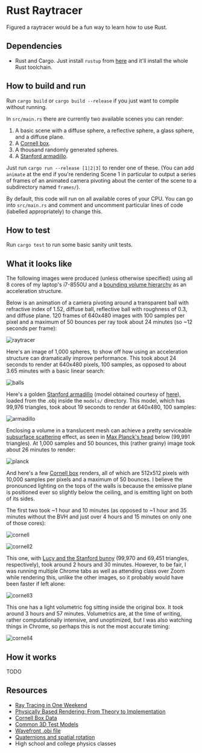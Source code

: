 # Rust Raytracer

Figured a raytracer would be a fun way to learn how to use Rust.

## Dependencies
* Rust and Cargo. Just install `rustup` from [here](https://www.rust-lang.org/tools/install) and it'll install the whole Rust toolchain.

## How to build and run
Run `cargo build` or `cargo build --release` if you just want to compile without running.

In `src/main.rs` there are currently two available scenes you can render:
1. A basic scene with a diffuse sphere, a reflective sphere, a glass sphere, and a diffuse plane.
2. A [Cornell box](https://www.graphics.cornell.edu/online/box/data.html).
3. A thousand randomly generated spheres.
4. A [Stanford armadillo](http://graphics.stanford.edu/data/3Dscanrep/).

Just run `cargo run --release [1|2|3]` to render one of these.
(You can add `animate` at the end if you're rendering Scene 1 in particular to output a series of frames of an animated camera pivoting about the center of the scene to a subdirectory named `frames/`).

By default, this code will run on all available cores of your CPU.
You can go into `src/main.rs` and comment and uncomment particular lines of code (labelled appropriately) to change this.

## How to test
Run `cargo test` to run some basic sanity unit tests.

## What it looks like

The following images were produced (unless otherwise specified) using all 8 cores of my laptop's i7-8550U and a [bounding volume hierarchy](https://www.wikipedia.org/en/Bounding_volume_hierarchy) as an acceleration structure.

Below is an animation of a camera pivoting around a transparent ball with refractive index of 1.52, diffuse ball, reflective ball with roughness of 0.3, and diffuse plane.
120 frames of 640x480 images with 100 samples per pixel and a maximum of 50 bounces per ray took about 24 minutes (so ~12 seconds per frame):

![raytracer](examples/temp.gif)

Here's an image of 1,000 spheres, to show off how using an acceleration structure can dramatically improve performance.
This took about 24 seconds to render at 640x480 pixels, 100 samples, as opposed to about 3.65 minutes with a basic linear search:

![balls](examples/balls.png)

Here's a golden [Stanford armadillo](http://graphics.stanford.edu/data/3Dscanrep/) (model obtained courtesy of [here](https://github.com/alecjacobson/common-3d-test-models)), loaded from the .obj inside the `models/` directory.
This model, which has 99,976 triangles, took about 19 seconds to render at 640x480, 100 samples:

![armadillo](examples/armadillo.png)

Enclosing a volume in a translucent mesh can achieve a pretty serviceable [subsurface scattering](https://en.wikipedia.org/wiki/Subsurface_scattering) effect, as seen in [Max Planck's head](https://github.com/alecjacobson/common-3d-test-models) below (99,991 triangles).
At 1,000 samples and 50 bounces, this (rather grainy) image took about 26 minutes to render:

![planck](examples/planck.png)

And here's a few [Cornell box](https://www.graphics.cornell.edu/online/box/data.html) renders, all of which are 512x512 pixels with 10,000 samples per pixels and a maximum of 50 bounces.
I believe the pronounced lighting on the tops of the walls is because the emissive plane is positioned ever so slightly below the ceiling, and is emitting light on both of its sides.

The first two took ~1 hour and 10 minutes (as opposed to ~1 hour and 35 minutes without the BVH and just over 4 hours and 15 minutes on only one of those cores):

![cornell](examples/cornell.png)

![cornell2](examples/cornell2.png)

This one, with [Lucy and the Stanford bunny](http://graphics.stanford.edu/data/3Dscanrep/) (99,970 and 69,451 triangles, respectively), took around 2 hours and 30 minutes.
However, to be fair, I was running multiple Chrome tabs as well as attending class over Zoom while rendering this, unlike the other images, so it probably would have been faster if left alone:

![cornell3](examples/cornell3.png)

This one has a light volumetric fog sitting inside the original box.
It took around 3 hours and 57 minutes.
Volumetrics are, at the time of writing, rather computationally intensive, and unoptimized, but I was also watching things in Chrome, so perhaps this is not the most accurate timing:

![cornell4](examples/cornell4.png)

## How it works

TODO

## Resources

* [Ray Tracing in One Weekend](https://raytracing.github.io/books/RayTracingInOneWeekend.html)
* [Physically Based Rendering: From Theory to Implementation](https://pbrt.org/)
* [Cornell Box Data](https://www.graphics.cornell.edu/online/box/data.html)
* [Common 3D Test Models](https://github.com/alecjacobson/common-3d-test-models)
* [Wavefront .obj file](https://www.wikipedia.org/en/Wavefront_.obj_file)
* [Quaternions and spatial rotation](https://www.wikipedia.org/en/Quaternions_and_spatial_rotation)
* High school and college physics classes
